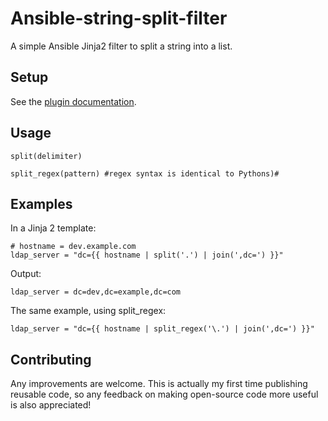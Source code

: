 Ansible-string-split-filter
===========================

A simple Ansible Jinja2 filter to split a string into a list.

Setup
-----

See the [plugin documentation](http://docs.ansible.com/developing_plugins.html#distributing-plugins).

Usage
-----

    split(delimiter)

    split_regex(pattern) #regex syntax is identical to Pythons)#

Examples
--------

In a Jinja 2 template:

    # hostname = dev.example.com
    ldap_server = "dc={{ hostname | split('.') | join(',dc=') }}"

Output:

    ldap_server = dc=dev,dc=example,dc=com

The same example, using split_regex:

    ldap_server = "dc={{ hostname | split_regex('\.') | join(',dc=') }}"

Contributing
------------

Any improvements are welcome. This is actually my first time publishing reusable code, so any feedback on making open-source code more useful is also appreciated!
